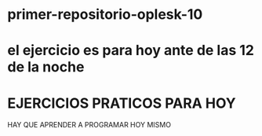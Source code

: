# primer-repositorio-oplesk-10
# el ejercicio es para hoy ante de las 12 de la noche
# EJERCICIOS PRATICOS PARA HOY
HAY QUE APRENDER A PROGRAMAR
HOY MISMO
